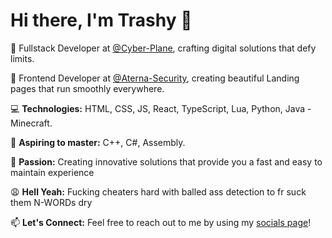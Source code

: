 # Hi there, I'm Trashy 👋

🚀 Fullstack Developer at [@Cyber-Plane](https://github.com/Cyber-Plane), crafting digital solutions that defy limits.

💙 Frontend Developer at [@Aterna-Security](https://discord.aterna.lol), creating beautiful Landing pages that run smoothly everywhere.

💻 **Technologies:** HTML, CSS, JS, React, TypeScript, Lua, Python, Java - Minecraft.

🌱 **Aspiring to master:** C++, C#, Assembly.

🔭 **Passion:** Creating innovative solutions that provide you a fast and easy to maintain experience

😩 **Hell Yeah:** Fucking cheaters hard  with balled ass detection to fr suck them N-WORDs dry

📫 **Let's Connect:** Feel free to reach out to me by using my [socials page](https://guns.lol/trashy)!

